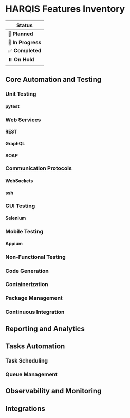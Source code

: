# HARQIS Features Inventory


| Status                            |
|-----------------------------------|
| :triangular_ruler: **Planned**    |
| :construction: **In Progress**    |
| :white_check_mark: **Completed**  |
| :pause_button: **On Hold**        |


## Core Automation and Testing
### Unit Testing
#### pytest

### Web Services
#### REST
#### GraphQL
#### SOAP

### Communication Protocols
#### WebSockets
#### ssh

### GUI Testing
#### Selenium

### Mobile Testing
#### Appium


### Non-Functional Testing


### Code Generation

### Containerization

### Package Management

### Continuous Integration

## Reporting and Analytics

## Tasks Automation
### Task Scheduling
### Queue Management

## Observability and Monitoring

## Integrations